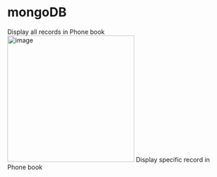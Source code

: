 # mongoDB
Display all records in Phone book 
<img width="287" alt="image" src="https://user-images.githubusercontent.com/101178951/205487611-9b140d06-5468-4253-a824-7d91ad16edc0.png">
Display specific record in Phone book
